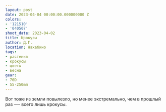 ```yaml
---
layout: post
date: 2023-04-04 00:00:00.000000000 Z
colors:
- '121510'
- '040507'
shoot_date: 2023-04-02
title: Крокусы
author: Д.Г.
location: Нахабино
tags:
- растения
- крокусы
- цветы
- весна
gear:
- 70D
- 55-250mm
---
```

Вот тоже из земли повылезло, но менее экстремально, чем в прошлый раз --- всего лишь крокусы.

